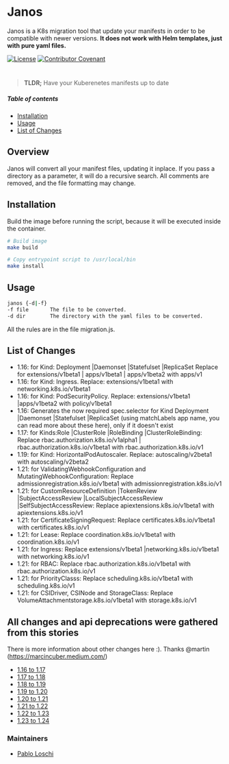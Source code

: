 # Janos
Janos is a K8s migration tool that update your manifests in order to be compatible with newer versions. __It does not work with Helm templates, just with pure yaml files.__

[![License](https://img.shields.io/badge/license--lightgrey.svg)](LICENSE.md)
[![Contributor Covenant](https://img.shields.io/badge/Contributor%20Covenant-v1.4%20adopted-ff69b4.svg)](CODE_OF_CONDUCT.md)

<div align="center">

# <Janos>

<Janos is a K8s migration tool that update your manifests in order to be compatible with newer versions>

</div>

> **TLDR;**
> Have your Kuberenetes manifests up to date


##### Table of contents

- [Installation](#installation)
- [Usage](#usage)
- [List of Changes](#list-of-changes)

## Overview
Janos will convert all your manifest files, updating it inplace. If you pass a directory as a parameter, it will do a recursive search. All comments are removed, and the file formatting may change.

## Installation

Build the image before running the script, because it will be executed inside the container.
```sh
# Build image
make build

# Copy entrypoint script to /usr/local/bin
make install
```

## Usage

```sh
janos {-d|-f}
-f file       The file to be converted.
-d dir        The directory with the yaml files to be converted.
```
All the rules are in the file migration.js.

## List of Changes
  - 1.16: for Kind: Deployment |Daemonset |Statefulset |ReplicaSet Replace for extensions/v1beta1 | apps/v1beta1 | apps/v1beta2 with apps/v1
  - 1.16: for Kind: Ingress. Replace: extensions/v1beta1 with networking.k8s.io/v1beta1
  - 1.16: for Kind: PodSecurityPolicy. Replace: extensions/v1beta1 |apps/v1beta2 with policy/v1beta1
  - 1.16: Generates the now required spec.selector for Kind Deployment |Daemonset |Statefulset |ReplicaSet (using matchLabels app name, you can read more about these here), only if it doesn't exist
  - 1.17: for Kinds:Role |ClusterRole |RoleBinding |ClusterRoleBinding: Replace rbac.authorization.k8s.io/v1alpha1 | rbac.authorization.k8s.io/v1beta1 with rbac.authorization.k8s.io/v1
  - 1.19: for Kind: HorizontalPodAutoscaler. Replace: autoscaling/v2beta1 with autoscaling/v2beta2
  - 1.21: for ValidatingWebhookConfiguration and MutatingWebhookConfiguration: Replace admissionregistration.k8s.io/v1beta1 with admissionregistration.k8s.io/v1
  - 1.21: for CustomResourceDefinition |TokenReview |SubjectAccessReview |LocalSubjectAccessReview |SelfSubjectAccessReview: Replace apiextensions.k8s.io/v1beta1 with apiextensions.k8s.io/v1
  - 1.21: for CertificateSigningRequest: Replace certificates.k8s.io/v1beta1 with certificates.k8s.io/v1
  - 1.21: for Lease: Replace coordination.k8s.io/v1beta1 with coordination.k8s.io/v1
  - 1.21: for Ingress: Replace extensions/v1beta1 |networking.k8s.io/v1beta1 with networking.k8s.io/v1
  - 1.21: for RBAC: Replace rbac.authorization.k8s.io/v1beta1 with rbac.authorization.k8s.io/v1
  - 1.21: for PriorityClasss: Replace scheduling.k8s.io/v1beta1 with scheduling.k8s.io/v1
  - 1.21: for CSIDriver, CSINode and StorageClass: Replace VolumeAttachmentstorage.k8s.io/v1beta1 with storage.k8s.io/v1

## All changes and api deprecations were gathered from this stories
There is more information about other changes here :). Thanks @martin (https://marcincuber.medium.com/)

* [1.16 to 1.17](https://marcincuber.medium.com/amazon-eks-upgrade-journey-from-1-16-to-1-17-cb9e88191165)
* [1.17 to 1.18](https://marcincuber.medium.com/amazon-eks-upgrade-journey-from-1-17-to-1-18-e35e134ca898)
* [1.18 to 1.19](https://marcincuber.medium.com/amazon-eks-upgrade-journey-from-1-18-to-1-19-cca82de84333)
* [1.19 to 1.20](https://marcincuber.medium.com/amazon-eks-upgrade-journey-from-1-19-to-1-20-78c9a7edddb5)
* [1.20 to 1.21](https://marcincuber.medium.com/amazon-eks-upgrade-journey-from-1-20-to-1-21-caf1475deaa4)
* [1.21 to 1.22](https://marcincuber.medium.com/amazon-eks-upgrade-journey-from-1-21-to-1-22-9546da932af6)
* [1.22 to 1.23](https://marcincuber.medium.com/amazon-eks-upgrade-journey-from-1-22-to-1-23-3b9eaa8c57de)
* [1.23 to 1.24](https://marcincuber.medium.com/amazon-eks-upgrade-journey-from-1-23-to-1-24-b7b0b1afa5b4)

### Maintainers
- [Pablo Loschi](mailto:loschi.pablo@gmail.com)
